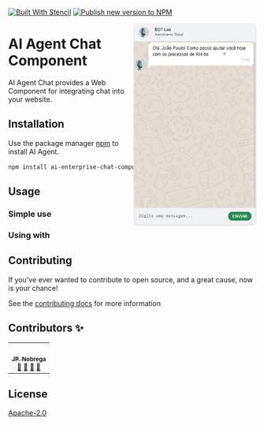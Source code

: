 [![Built With Stencil](https://img.shields.io/badge/-Built%20With%20Stencil-16161d.svg?logo=data%3Aimage%2Fsvg%2Bxml%3Bbase64%2CPD94bWwgdmVyc2lvbj0iMS4wIiBlbmNvZGluZz0idXRmLTgiPz4KPCEtLSBHZW5lcmF0b3I6IEFkb2JlIElsbHVzdHJhdG9yIDE5LjIuMSwgU1ZHIEV4cG9ydCBQbHVnLUluIC4gU1ZHIFZlcnNpb246IDYuMDAgQnVpbGQgMCkgIC0tPgo8c3ZnIHZlcnNpb249IjEuMSIgaWQ9IkxheWVyXzEiIHhtbG5zPSJodHRwOi8vd3d3LnczLm9yZy8yMDAwL3N2ZyIgeG1sbnM6eGxpbms9Imh0dHA6Ly93d3cudzMub3JnLzE5OTkveGxpbmsiIHg9IjBweCIgeT0iMHB4IgoJIHZpZXdCb3g9IjAgMCA1MTIgNTEyIiBzdHlsZT0iZW5hYmxlLWJhY2tncm91bmQ6bmV3IDAgMCA1MTIgNTEyOyIgeG1sOnNwYWNlPSJwcmVzZXJ2ZSI%2BCjxzdHlsZSB0eXBlPSJ0ZXh0L2NzcyI%2BCgkuc3Qwe2ZpbGw6I0ZGRkZGRjt9Cjwvc3R5bGU%2BCjxwYXRoIGNsYXNzPSJzdDAiIGQ9Ik00MjQuNywzNzMuOWMwLDM3LjYtNTUuMSw2OC42LTkyLjcsNjguNkgxODAuNGMtMzcuOSwwLTkyLjctMzAuNy05Mi43LTY4LjZ2LTMuNmgzMzYuOVYzNzMuOXoiLz4KPHBhdGggY2xhc3M9InN0MCIgZD0iTTQyNC43LDI5Mi4xSDE4MC40Yy0zNy42LDAtOTIuNy0zMS05Mi43LTY4LjZ2LTMuNkgzMzJjMzcuNiwwLDkyLjcsMzEsOTIuNyw2OC42VjI5Mi4xeiIvPgo8cGF0aCBjbGFzcz0ic3QwIiBkPSJNNDI0LjcsMTQxLjdIODcuN3YtMy42YzAtMzcuNiw1NC44LTY4LjYsOTIuNy02OC42SDMzMmMzNy45LDAsOTIuNywzMC43LDkyLjcsNjguNlYxNDEuN3oiLz4KPC9zdmc%2BCg%3D%3D&colorA=16161d&style=flat-square)](https://stenciljs.com)
[![Publish new version to NPM](https://github.com/dev-jpnobrega/ai-agent-chat-component/actions/workflows/npm-publish.yml/badge.svg)](https://github.com/dev-jpnobrega/ai-agent-chat-component/actions/workflows/npm-publish.yml)

<img src="ai-enterprise-chat-component.png" align="right" width="250" />

# AI Agent Chat Component

AI Agent Chat provides a Web Component for integrating chat into your website.

## Installation

Use the package manager [npm](https://www.npmjs.com/) to install AI Agent.

```bash
npm install ai-enterprise-chat-component
```

## Usage

### Simple use


### Using with


## Contributing

If you've ever wanted to contribute to open source, and a great cause, now is your chance!

See the [contributing docs](CONTRIBUTING.md) for more information

## Contributors ✨

<!-- ALL-CONTRIBUTORS-LIST:START - Do not remove or modify this section -->
<!-- prettier-ignore-start -->
<!-- markdownlint-disable -->

<table>
  <tr>
    <td align="center"><a href="https://github.com/dev-jpnobrega"><img src="https://avatars1.githubusercontent.com/u/28389807?s=400&u=2c152fc946efc96badce0cfc743ebcb2585b4b3f&v=4" width="100px;" alt=""/><br /><sub><b>JP. Nobrega</b></sub></a><br /><a href="https://github.com/dev-jpnobrega/api-rest/issues" title="Answering Questions">💬</a> <a href="https://github.com/dev-jpnobrega/api-rest/master#how-do-i-use" title="Documentation">📖</a> <a href="https://github.com/dev-jpnobrega/api-rest/pulls" title="Reviewed Pull Requests">👀</a> <a href="#talk-kentcdodds" title="Talks">📢</a></td>
  </tr>
</table>

<!-- markdownlint-enable -->
<!-- prettier-ignore-end -->
<!-- ALL-CONTRIBUTORS-LIST:END -->

## License
[Apache-2.0](LICENSE)


